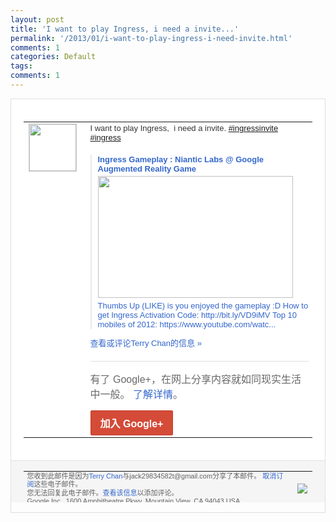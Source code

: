 ```yaml
---
layout: post
title: 'I want to play Ingress, i need a invite...'
permalink: '/2013/01/i-want-to-play-ingress-i-need-invite.html'
comments: 1
categories: Default
tags: 
comments: 1
---
```

<!-- X-Notifications: 1:7d588f2eb0000000 -->

<div style="border:solid 1px #dfdfdf;color:#686868;font:13px Arial"><div style="background-color:#fff;padding:20px;"><table cellpadding="0" cellspacing="0"><tr><td style="padding-right:15px;vertical-align:top"><a href="https://plus.google.com/_/notifications/emlink?emr=14900066512970582018&amp;emid=CKjs6O7Y87QCFfRAcgodrlUAAA&amp;path=%2F108643996575278738906&amp;dt=1358573550060&amp;uob=8"><img height="75" src="https://lh3.googleusercontent.com/-KKRGTyJ5Bl0/AAAAAAAAAAI/AAAAAAAAtnY/R4QEWIp3Ur0/s75-c-k-a/photo.jpg" style="border:solid 1px #cccccc;" width="75"/></a></td><td style="width:578px;color:#333;font:13px Arial;vertical-align:top"><div style="padding-bottom:10px">I want to play Ingress, &nbsp;i need a invite. <a class="ot-hashtag" href="https://plus.google.com/s/%23ingressinvite">#ingressinvite</a> <a class="ot-hashtag" href="https://plus.google.com/s/%23ingress">#ingress</a></div><div style="margin-top:10px;padding-left:10px; border-left:2px solid #EAEAEA"><span style="margin-right:5px"><div style="margin-bottom:4px;font-weight:bold"><a href="https://plus.google.com/_/notifications/emlink?emr=14900066512970582018&amp;emid=CKjs6O7Y87QCFfRAcgodrlUAAA&amp;path=%2F108643996575278738906%2Fposts%2FfdzVp8hRwF6%3Fgpinv%3DAMIXal9OIQBu3wcdaGafsgN4wq8XyxqqMTe46VgoKOZvpm5vPeRFkemaixOFKGK8EUk9qeabDmRBHH3jax0Ml0T0pNittEFVCs2AJEtZxIOQoIp2PPTQXO4&amp;dt=1358573550060&amp;uob=8" style="color:#3366CC;text-decoration:none;text-decoration:none">Ingress Gameplay : Niantic Labs @ Google Augmented Reality Game</a></div><a href="https://plus.google.com/_/notifications/emlink?emr=14900066512970582018&amp;emid=CKjs6O7Y87QCFfRAcgodrlUAAA&amp;path=%2F108643996575278738906%2Fposts%2FfdzVp8hRwF6%3Fgpinv%3DAMIXal9OIQBu3wcdaGafsgN4wq8XyxqqMTe46VgoKOZvpm5vPeRFkemaixOFKGK8EUk9qeabDmRBHH3jax0Ml0T0pNittEFVCs2AJEtZxIOQoIp2PPTQXO4&amp;dt=1358573550060&amp;uob=8" style="color:#3366CC;text-decoration:none"><img border="0" src="https://images2-focus-opensocial.googleusercontent.com/gadgets/proxy?url=http://i2.ytimg.com/vi/MyvRHScZ5pg/hqdefault.jpg&amp;container=focus&amp;gadget=a&amp;rewriteMime=image/*&amp;refresh=31536000&amp;resize_h=195" style="width:312px;height:195px;display:block"/></a><div style="margin:5px 0 12px 0"><a href="http://www.youtube.com/v/MyvRHScZ5pg?version=3&amp;autohide=1" style="color:#3366CC;text-decoration:none;text-decoration:none">Thumbs Up (LIKE) is you enjoyed the gameplay :D How to get Ingress Activation Code: http://bit.ly/VD9iMV Top 10 mobiles of 2012: https://www.youtube.<wbr/>com/watc...</a></div></span></div><a href="https://plus.google.com/_/notifications/emlink?emr=14900066512970582018&amp;emid=CKjs6O7Y87QCFfRAcgodrlUAAA&amp;path=%2F108643996575278738906%2Fposts%2FfdzVp8hRwF6%3Fgpinv%3DAMIXal9OIQBu3wcdaGafsgN4wq8XyxqqMTe46VgoKOZvpm5vPeRFkemaixOFKGK8EUk9qeabDmRBHH3jax0Ml0T0pNittEFVCs2AJEtZxIOQoIp2PPTQXO4&amp;dt=1358573550060&amp;uob=8" style="color:#3366CC;text-decoration:none">查看或评论Terry Chan的信息 »</a><div style="margin-top:20px;border-top:solid 1px #dfdfdf"><div style="padding:15px 0;color:#686868;font:16px Arial">有了 Google+，在网上分享内容就如同现实生活中一般。 <a href="http://www.google.com/+/learnmore/" style="color:#3366CC;text-decoration:none">了解详情</a>。</div><a href="https://plus.google.com/_/notifications/emlink?emr=14900066512970582018&amp;emid=CKjs6O7Y87QCFfRAcgodrlUAAA&amp;path=%2F%3Fgpinv%3DAMIXal9OIQBu3wcdaGafsgN4wq8XyxqqMTe46VgoKOZvpm5vPeRFkemaixOFKGK8EUk9qeabDmRBHH3jax0Ml0T0pNittEFVCs2AJEtZxIOQoIp2PPTQXO4&amp;dt=1358573550060&amp;uob=8" style="display:inline-block;padding:7px 15px;background-color:#d44b38; color:#fff;font-size:16px; font-weight:bold;border-radius:2px;-webkit-border-radius:2px; -moz-border-radius:2px;border:solid 1px #c43b28; white-space:nowrap;text-decoration:none">加入 Google+</a></div></td></tr></table></div><div style="border-top:solid 1px #dfdfdf;padding:0 20px; background-color:#f5f5f5"><table cellpadding="0" cellspacing="0" style="height:50px"><tbody><tr><td style="vertical-align:middle;width:100%; color:#636363;font:11px Arial; line-height:120%">您收到此邮件是因为<a href="https://plus.google.com/_/notifications/emlink?emr=14900066512970582018&amp;emid=CKjs6O7Y87QCFfRAcgodrlUAAA&amp;path=%2F108643996575278738906%3Fgpinv%3DAMIXal9OIQBu3wcdaGafsgN4wq8XyxqqMTe46VgoKOZvpm5vPeRFkemaixOFKGK8EUk9qeabDmRBHH3jax0Ml0T0pNittEFVCs2AJEtZxIOQoIp2PPTQXO4&amp;dt=1358573550060&amp;uob=8" style="color:#3366CC;text-decoration:none">Terry Chan</a>与jack29834582t@gmail.com分享了本邮件。 <a href="https://plus.google.com/_/notifications/emlink?emr=14900066512970582018&amp;emid=CKjs6O7Y87QCFfRAcgodrlUAAA&amp;path=%2F_%2Fnonplus%2Femailsettings%3Fgpinv%3DAMIXal9OIQBu3wcdaGafsgN4wq8XyxqqMTe46VgoKOZvpm5vPeRFkemaixOFKGK8EUk9qeabDmRBHH3jax0Ml0T0pNittEFVCs2AJEtZxIOQoIp2PPTQXO4%26est%3DADH5u8XdFGUQIk18tsjZLJkHrtqvUOjsZ_ZVtom2Kpo0U3HK6DODgynrxt85h4oirt073mtyi8qbsKiGupBl7enIRTckZKtHP7AZ0rDTHUbSooOxnpWkAJfjlwAfIu5DWgN5hXey5R4XR35RulwxPGF7J5WSu0xYYA&amp;dt=1358573550060&amp;uob=8" style="color:#3366CC;text-decoration:none">取消订阅</a>这些电子邮件。<br/>您无法回复此电子邮件。<a href="https://plus.google.com/_/notifications/emlink?emr=14900066512970582018&amp;emid=CKjs6O7Y87QCFfRAcgodrlUAAA&amp;path=%2F108643996575278738906%2Fposts%2FfdzVp8hRwF6%3Fgpinv%3DAMIXal9OIQBu3wcdaGafsgN4wq8XyxqqMTe46VgoKOZvpm5vPeRFkemaixOFKGK8EUk9qeabDmRBHH3jax0Ml0T0pNittEFVCs2AJEtZxIOQoIp2PPTQXO4&amp;dt=1358573550060&amp;uob=8" style="color:#3366CC;text-decoration:none">查看该信息</a>以添加评论。<br/>Google Inc., 1600 Amphitheatre Pkwy, Mountain View, CA 94043 USA<br/></td><td><img src="https://ssl.gstatic.com/s2/oz/images/notifications/logo/google-plus-6617a72bb36cc548861652780c9e6ff1.png"/></td></tr></tbody></table></div></div>